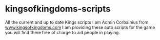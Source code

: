 # kingsofkingdoms-scripts
All the current and up to date Kings scripts
I am Admin Corbainius from www.kingsofkingdoms.com
I am providing these auto scripts for the game you will find there free of charge to aid people in playing.
